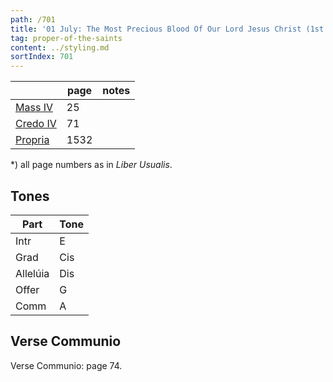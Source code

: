 ```yaml
---
path: /701
title: '01 July: The Most Precious Blood Of Our Lord Jesus Christ (1st class)'
tag: proper-of-the-saints
content: ../styling.md
sortIndex: 701
---
```


|   | page | notes |
|---|---|---|
| [Mass IV](/pdf/iv.pdf) | 25 ||
| [Credo IV](/pdf/credo-iv.pdf) | 71 ||
| [Propria](/pdf/01-july-most-precious-blood.pdf)  | 1532 ||

*) all page numbers as in _Liber Usualis_.

## Tones

| Part  | Tone |
|---|---|
| Intr | E |
| Grad | Cis |
| Allelúia | Dis |
| Offer | G |
| Comm | A |

## Verse Communio
Verse Communio: page 74.

